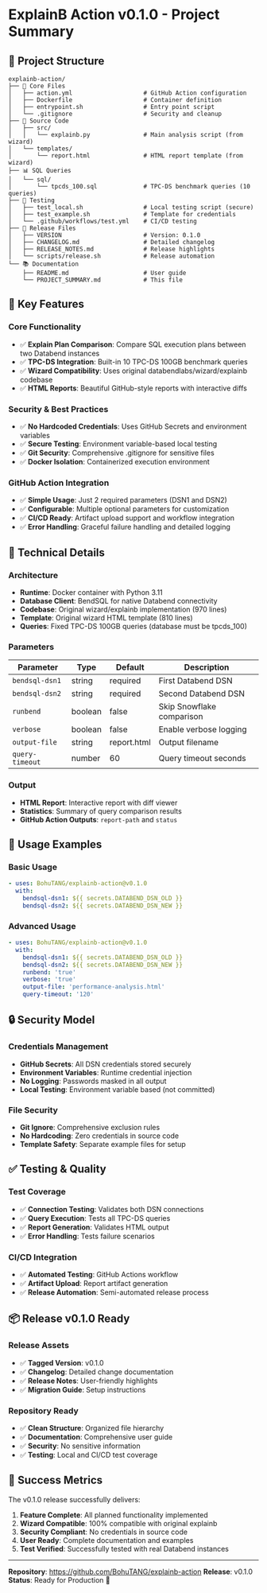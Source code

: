 # ExplainB Action v0.1.0 - Project Summary

## 📁 Project Structure

```
explainb-action/
├── 📄 Core Files
│   ├── action.yml                    # GitHub Action configuration
│   ├── Dockerfile                    # Container definition  
│   ├── entrypoint.sh                 # Entry point script
│   └── .gitignore                    # Security and cleanup
├── 🐍 Source Code
│   ├── src/
│   │   └── explainb.py               # Main analysis script (from wizard)
│   └── templates/
│       └── report.html               # HTML report template (from wizard)
├── 📊 SQL Queries
│   └── sql/
│       └── tpcds_100.sql             # TPC-DS benchmark queries (10 queries)
├── 🧪 Testing
│   ├── test_local.sh                 # Local testing script (secure)
│   ├── test_example.sh               # Template for credentials
│   └── .github/workflows/test.yml    # CI/CD testing
├── 🚀 Release Files
│   ├── VERSION                       # Version: 0.1.0
│   ├── CHANGELOG.md                  # Detailed changelog
│   ├── RELEASE_NOTES.md              # Release highlights
│   └── scripts/release.sh            # Release automation
└── 📚 Documentation
    ├── README.md                     # User guide
    └── PROJECT_SUMMARY.md            # This file
```

## 🎯 Key Features

### Core Functionality
- ✅ **Explain Plan Comparison**: Compare SQL execution plans between two Databend instances
- ✅ **TPC-DS Integration**: Built-in 10 TPC-DS 100GB benchmark queries
- ✅ **Wizard Compatibility**: Uses original databendlabs/wizard/explainb codebase
- ✅ **HTML Reports**: Beautiful GitHub-style reports with interactive diffs

### Security & Best Practices
- ✅ **No Hardcoded Credentials**: Uses GitHub Secrets and environment variables
- ✅ **Secure Testing**: Environment variable-based local testing
- ✅ **Git Security**: Comprehensive .gitignore for sensitive files
- ✅ **Docker Isolation**: Containerized execution environment

### GitHub Action Integration
- ✅ **Simple Usage**: Just 2 required parameters (DSN1 and DSN2)
- ✅ **Configurable**: Multiple optional parameters for customization
- ✅ **CI/CD Ready**: Artifact upload support and workflow integration
- ✅ **Error Handling**: Graceful failure handling and detailed logging

## 🔧 Technical Details

### Architecture
- **Runtime**: Docker container with Python 3.11
- **Database Client**: BendSQL for native Databend connectivity  
- **Codebase**: Original wizard/explainb implementation (970 lines)
- **Template**: Original wizard HTML template (810 lines)
- **Queries**: Fixed TPC-DS 100GB queries (database must be tpcds_100)

### Parameters
| Parameter | Type | Default | Description |
|-----------|------|---------|-------------|
| `bendsql-dsn1` | string | required | First Databend DSN |
| `bendsql-dsn2` | string | required | Second Databend DSN |
| `runbend` | boolean | false | Skip Snowflake comparison |
| `verbose` | boolean | false | Enable verbose logging |
| `output-file` | string | report.html | Output filename |
| `query-timeout` | number | 60 | Query timeout seconds |

### Output
- **HTML Report**: Interactive report with diff viewer
- **Statistics**: Summary of query comparison results
- **GitHub Action Outputs**: `report-path` and `status`

## 🚀 Usage Examples

### Basic Usage
```yaml
- uses: BohuTANG/explainb-action@v0.1.0
  with:
    bendsql-dsn1: ${{ secrets.DATABEND_DSN_OLD }}
    bendsql-dsn2: ${{ secrets.DATABEND_DSN_NEW }}
```

### Advanced Usage
```yaml
- uses: BohuTANG/explainb-action@v0.1.0
  with:
    bendsql-dsn1: ${{ secrets.DATABEND_DSN_OLD }}
    bendsql-dsn2: ${{ secrets.DATABEND_DSN_NEW }}
    runbend: 'true'
    verbose: 'true'
    output-file: 'performance-analysis.html'
    query-timeout: '120'
```

## 🔒 Security Model

### Credentials Management
- **GitHub Secrets**: All DSN credentials stored securely
- **Environment Variables**: Runtime credential injection
- **No Logging**: Passwords masked in all output
- **Local Testing**: Environment variable based (not committed)

### File Security
- **Git Ignore**: Comprehensive exclusion rules
- **No Hardcoding**: Zero credentials in source code
- **Template Safety**: Separate example files for setup

## ✅ Testing & Quality

### Test Coverage
- ✅ **Connection Testing**: Validates both DSN connections
- ✅ **Query Execution**: Tests all TPC-DS queries
- ✅ **Report Generation**: Validates HTML output
- ✅ **Error Handling**: Tests failure scenarios

### CI/CD Integration
- ✅ **Automated Testing**: GitHub Actions workflow
- ✅ **Artifact Upload**: Report artifact generation
- ✅ **Release Automation**: Semi-automated release process

## 📦 Release v0.1.0 Ready

### Release Assets
- ✅ **Tagged Version**: v0.1.0
- ✅ **Changelog**: Detailed change documentation
- ✅ **Release Notes**: User-friendly highlights
- ✅ **Migration Guide**: Setup instructions

### Repository Ready
- ✅ **Clean Structure**: Organized file hierarchy
- ✅ **Documentation**: Comprehensive user guide
- ✅ **Security**: No sensitive information
- ✅ **Testing**: Local and CI/CD test coverage

## 🎉 Success Metrics

The v0.1.0 release successfully delivers:
1. **Feature Complete**: All planned functionality implemented
2. **Wizard Compatible**: 100% compatible with original explainb
3. **Security Compliant**: No credentials in source code
4. **User Ready**: Complete documentation and examples
5. **Test Verified**: Successfully tested with real Databend instances

---

**Repository**: https://github.com/BohuTANG/explainb-action
**Release**: v0.1.0
**Status**: Ready for Production 🚀